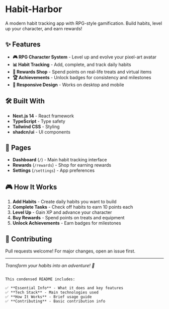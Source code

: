 # Habit-Harbor
A modern habit tracking app with RPG-style gamification. Build habits, level up your character, and earn rewards!

## ✨ Features

- **🎮 RPG Character System** - Level up and evolve your pixel-art avatar
- **📊 Habit Tracking** - Add, complete, and track daily habits
- **🏪 Rewards Shop** - Spend points on real-life treats and virtual items
- **🏆 Achievements** - Unlock badges for consistency and milestones
- **📱 Responsive Design** - Works on desktop and mobile


## 🛠️ Built With

- **Next.js 14** - React framework
- **TypeScript** - Type safety
- **Tailwind CSS** - Styling
- **shadcn/ui** - UI components

## 📱 Pages

- **Dashboard** (`/`) - Main habit tracking interface
- **Rewards** (`/rewards`) - Shop for earning rewards
- **Settings** (`/settings`) - App preferences

## 🎮 How It Works

1. **Add Habits** - Create daily habits you want to build
2. **Complete Tasks** - Check off habits to earn 10 points each
3. **Level Up** - Gain XP and advance your character
4. **Buy Rewards** - Spend points on treats and equipment
5. **Unlock Achievements** - Earn badges for milestones

## 🤝 Contributing

Pull requests welcome! For major changes, open an issue first.

---

*Transform your habits into an adventure! 🚀*
```

This condensed README includes:

✅ **Essential Info** - What it does and key features    
✅ **Tech Stack** - Main technologies used  
✅ **How It Works** - Brief usage guide  
✅ **Contributing** - Basic contribution info  
